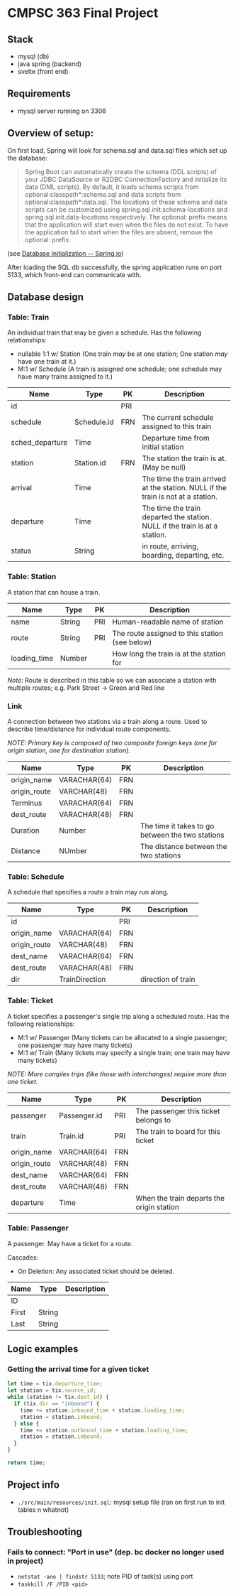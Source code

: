 # CMPSC 363 Final Project

## Stack

- mysql (db)
- java spring (backend)
- svelte (front end)

## Requirements

- mysql server running on 3306

## Overview of setup:

On first load, Spring will look for schema.sql and data.sql files which set up the database:

> Spring Boot can automatically create the schema (DDL scripts) of your JDBC DataSource or R2DBC ConnectionFactory and initialize its data (DML scripts).
> By default, it loads schema scripts from optional:classpath*:schema.sql and data scripts from optional:classpath*:data.sql. The locations of these schema and data scripts can be customized using spring.sql.init.schema-locations and spring.sql.init.data-locations respectively. The optional: prefix means that the application will start even when the files do not exist. To have the application fail to start when the files are absent, remove the optional: prefix.

(see [Database Initialization -- Spring.io](https://docs.spring.io/spring-boot/how-to/data-initialization.html))

After loading the SQL db successfully, the spring application runs on port 5133, which front-end can communicate with.

## Database design

### Table: Train

An individual train that may be given a schedule. Has the following relationships:

- nullable 1:1 w/ Station (One train _may_ be at one station; One station _may_ have one train at it.)
- M:1 w/ Schedule (A train is assigned one schedule; one schedule may have many trains assigned to it.)

| Name            | Type        | PK  | Description                                                                       |
| --------------- | ----------- | --- | --------------------------------------------------------------------------------- |
| id              |             | PRI |                                                                                   |
| schedule        | Schedule.id | FRN | The current schedule assigned to this train                                       |
| sched_departure | Time        |     | Departure time from initial station                                               |
| station         | Station.id  | FRN | The station the train is at. (May be null)                                        |
| arrival         | Time        |     | The time the train arrived at the station. NULL if the train is not at a station. |
| departure       | Time        |     | The time the train departed the station. NULL if the train is at a station.       |
| status          | String      |     | in route, arriving, boarding, departing, etc.                                     |

### Table: Station

A station that can house a train.

| Name         | Type   | PK  | Description                                    |
| ------------ | ------ | --- | ---------------------------------------------- |
| name         | String | PRI | Human-readable name of station                 |
| route        | String | PRI | The route assigned to this station (see below) |
| loading_time | Number |     | How long the train is at the station for       |

_Note:_ Route is described in this table so we can associate a station with multiple routes; e.g. Park Street -> Green and Red line

### Link

A connection between two stations via a train along a route. Used to describe time/distance for individual route components.

_NOTE: Primary key is composed of two composite foreign keys (one for origin station, one for destination station)._

| Name         | Type         | PK  | Description                                      |
| ------------ | ------------ | --- | ------------------------------------------------ |
| origin_name  | VARACHAR(64) | FRN |                                                  |
| origin_route | VARCHAR(48)  | FRN |                                                  |
| Terminus     | VARACHAR(64) | FRN |                                                  |
| dest_route   | VARACHAR(48) | FRN |                                                  |
| Duration     | Number       |     | The time it takes to go between the two stations |
| Distance     | NUmber       |     | The distance between the two stations            |

### Table: Schedule

A schedule that specifies a route a train may run along.

| Name         | Type           | PK  | Description        |
| ------------ | -------------- | --- | ------------------ |
| id           |                | PRI |                    |
| origin_name  | VARACHAR(64)   | FRN |                    |
| origin_route | VARCHAR(48)    | FRN |                    |
| dest_name    | VARACHAR(64)   | FRN |                    |
| dest_route   | VARACHAR(48)   | FRN |                    |
| dir          | TrainDirection |     | direction of train |

### Table: Ticket

A ticket specifies a passenger's single trip along a scheduled route. Has the following relationships:

- M:1 w/ Passenger (Many tickets can be allocated to a single passenger; one passenger may have many tickets)
- M:1 w/ Train (Many tickets may specify a single train; one train may have many tickets)

_NOTE: More complex trips (like those with interchanges) require more than one ticket._

| Name         | Type         | PK  | Description                               |
| ------------ | ------------ | --- | ----------------------------------------- |
| passenger    | Passenger.id | PRI | The passenger this ticket belongs to      |
| train        | Train.id     | PRI | The train to board for this ticket        |
| origin_name  | VARCHAR(64)  | FRN |                                           |
| origin_route | VARCHAR(48)  | FRN |                                           |
| dest_name    | VARCHAR(64)  | FRN |                                           |
| dest_route   | VARCHAR(48)  | FRN |                                           |
| departure    | Time         |     | When the train departs the origin station |

### Table: Passenger

A passenger. May have a ticket for a route.

Cascades:

- On Deletion: Any associated ticket should be deleted.

| Name  | Type   | Description |
| ----- | ------ | ----------- |
| ID    |        |             |
| First | String |             |
| Last  | String |             |

## Logic examples

### Getting the arrival time for a given ticket

```js
let time = tix.departure_time;
let station = tix.source_id;
while (station != tix.dest_id) {
  if (tix.dir == "inbound") {
    time += station.inbound_time + station.loading_time;
    station = station.inbound;
  } else {
    time += station.outbound_time + station.loading_time;
    station = station.inbound;
  }
}

return time;
```

## Project info

- `./src/main/resources/init.sql`: mysql setup file (ran on first run to init tables n whatnot)

## Troubleshooting

### Fails to connect: "Port in use" (dep. bc docker no longer used in project)

- `netstat -ano | findstr 5133`; note PID of task(s) using port
- `taskkill /F /PID <pid>`
